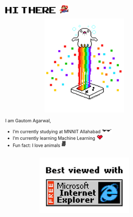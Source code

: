 <img src="assets/hello.png" height="20">&nbsp;&nbsp;&nbsp;<img src="assets/mario.png" height="28">

<!-- <p align="center"><img src="https://github.githubassets.com/images/mona-whisper.gif" alt="mona whisper" /></p> -->

<p align="center"><img src="assets/tech.png" height="300"/></p>

I am Gautom Agarwal,

- I’m currently studying at MNNIT Allahabad <img src="assets/glasses.png" height="18">
- I’m currently learning Machine Learning <img src="assets/heart.png" height="18">
- Fun fact: I love animals <img src="assets/cat.png" height="20">

<br>

<div align="center">

<img src="assets/ie.jpg">

</div>
